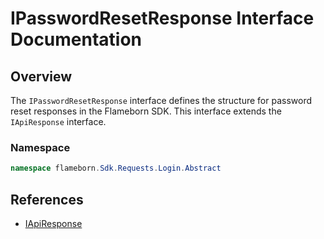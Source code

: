 
# IPasswordResetResponse Interface Documentation

## Overview

The `IPasswordResetResponse` interface defines the structure for password reset responses in the Flameborn SDK. This interface extends the `IApiResponse` interface.

### Namespace
```csharp
namespace flameborn.Sdk.Requests.Login.Abstract
```

## References
- [IApiResponse](https://github.com/gkhanC/flameborn-game/tree/dev/documents/IApiResponse)
